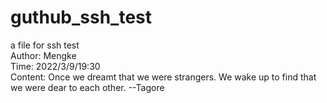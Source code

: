 # guthub_ssh_test<br>
a file for ssh test<br>
Author: Mengke<br>
Time: 2022/3/9/19:30<br>
Content: Once we dreamt that we were strangers. We wake up to find that we were dear to each other. --Tagore<br>
